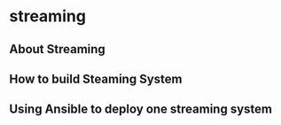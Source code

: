 # streaming

## About Streaming


## How to build Steaming System


## Using Ansible to deploy one streaming system

